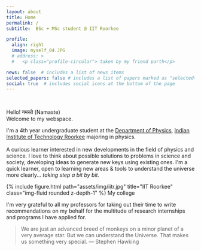 ```yaml
---
layout: about
title: Home
permalink: /
subtitle:  BSc + MSc student @ IIT Roorkee

profile:
  align: right 
  image: myself_04.JPG
  # address: >
  #   <p class="profile-circular"> taken by my friend parth</p>

news: false  # includes a list of news items
selected_papers: false # includes a list of papers marked as "selected={true}"
social: true  # includes social icons at the bottom of the page
---
```

<br>

Hello! नमस्ते (Namaste) <br>Welcome to my webspace. 
<p> 
  I'm a 4th year undergraduate student at the <a href="https://ph.iitr.ac.in/departments/PH/pages/index.html">Department of Physics</a>, <a href="https://new.iitr.ac.in/">Indian Institute of Technology Roorkee</a> majoring in physics. <br> <br> A curious learner interested in new developments in the field of physics and science. I love to think about possible solutions to problems in science and society, developing ideas to generate new keys using existing ones. I'm a quick learner, open to learning new areas & tools to understand the universe more clearly... <i>taking step a bit by bit.</i>
</p>

<div class="row justify-content-sm">
    <div class="col-sm-6  mt-3 mt-md-0">
        {% include figure.html path="assets/img/iitr.jpg" title="IIT Roorkee" class="img-fluid rounded z-depth-1" %}
      My college
    </div>
</div>

<p class="header-bar"> 
  I'm very grateful to all my professors for taking out their time to write recommendations on my behalf for the multitude of research internships and programs I have applied for.
</p>

<blockquote> 
  We are just an advanced breed of monkeys on a minor planet of a very average star. But we can understand the Universe. That makes us something very special. ― Stephen Hawking 
</blockquote>
